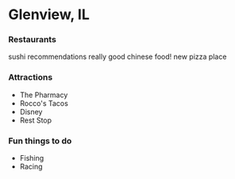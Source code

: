# Glenview, IL

### Restaurants

sushi recommendations
really good chinese food!
new pizza place

### Attractions

- The Pharmacy
- Rocco's Tacos
- Disney
- Rest Stop

### Fun things to do

- Fishing
- Racing
